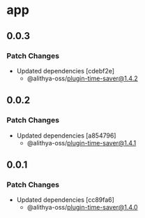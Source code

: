 # app

## 0.0.3

### Patch Changes

- Updated dependencies [cdebf2e]
  - @alithya-oss/plugin-time-saver@1.4.2

## 0.0.2

### Patch Changes

- Updated dependencies [a854796]
  - @alithya-oss/plugin-time-saver@1.4.1

## 0.0.1

### Patch Changes

- Updated dependencies [cc89fa6]
  - @alithya-oss/plugin-time-saver@1.4.0
